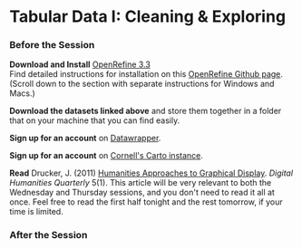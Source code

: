 # Tabular Data I: Cleaning & Exploring

### Before the Session

**Download and Install** [OpenRefine 3.3](https://openrefine.org/download.html)  
Find detailed instructions for installation on this [OpenRefine Github page](https://github.com/OpenRefine/OpenRefine/wiki/Installation-Instructions). (Scroll down to the section with separate instructions for Windows and Macs.) 

**Download the datasets linked above** and store them together in a folder that on your machine that you can find easily.

**Sign up for an account** on [Datawrapper](https://datawrapper.de).

**Sign up for an account** on [Cornell's Carto instance](https://cornell.carto.com/signup).

**Read** Drucker, J. (2011) [Humanities Approaches to Graphical Display](http://www.digitalhumanities.org//dhq/vol/5/1/000091/000091.html). *Digital Humanities Quarterly* 5(1).
This article will be very relevant to both the Wednesday and Thursday sessions, and you don't need to read it all at once. Feel free to read the first half tonight and the rest tomorrow, if your time is limited. 

### After the Session
